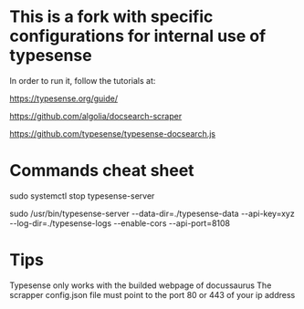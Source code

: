 # This is a fork with specific configurations for internal use of typesense

In order to run it, follow the tutorials at:

https://typesense.org/guide/

https://github.com/algolia/docsearch-scraper

https://github.com/typesense/typesense-docsearch.js

# Commands cheat sheet
sudo systemctl stop typesense-server

sudo /usr/bin/typesense-server --data-dir=./typesense-data --api-key=xyz --log-dir=./typesense-logs --enable-cors --api-port=8108

# Tips
Typesense only works with the builded webpage of docussaurus
The scrapper config.json file must point to the port 80 or 443 of your ip address
